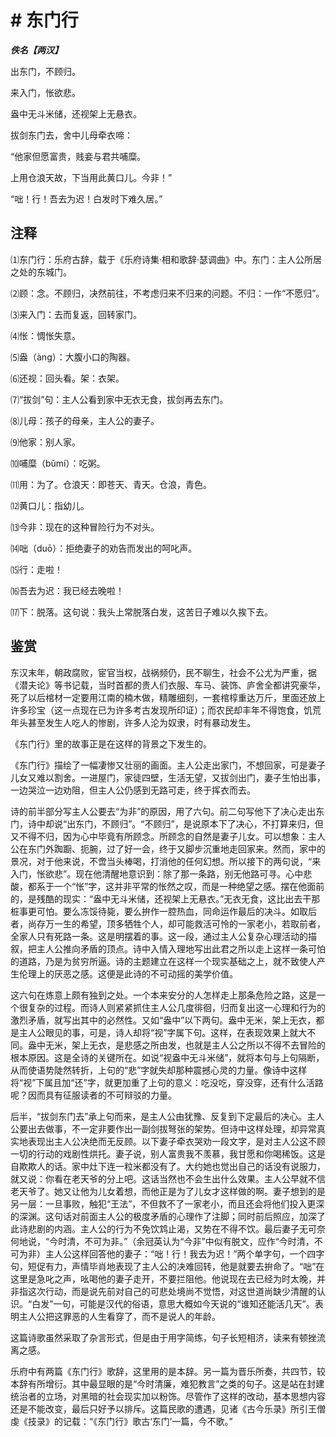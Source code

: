 # # 东门行

***佚名【两汉】***

出东门，不顾归。

来入门，怅欲悲。

盎中无斗米储，还视架上无悬衣。

拔剑东门去，舍中儿母牵衣啼：

“他家但愿富贵，贱妾与君共哺糜。

上用仓浪天故，下当用此黄口儿。今非！”

“咄！行！吾去为迟！白发时下难久居。”

## 注释

⑴东门行：乐府古辞，载于《乐府诗集·相和歌辞·瑟调曲》中。东门：主人公所居之处的东城门。

⑵顾：念。不顾归，决然前往，不考虑归来不归来的问题。不归：一作“不愿归”。

⑶来入门：去而复返，回转家门。

⑷怅：惆怅失意。

⑸盎（àng）：大腹小口的陶器。

⑹还视：回头看。架：衣架。

⑺“拔剑”句：主人公看到家中无衣无食，拔剑再去东门。

⑻儿母：孩子的母亲，主人公的妻子。

⑼他家：别人家。

⑽哺糜（bǔmí）：吃粥。

⑾用：为了。仓浪天：即苍天、青天。仓浪，青色。 

⑿黄口儿：指幼儿。

⒀今非：现在的这种冒险行为不对头。

⒁咄（duō）：拒绝妻子的劝告而发出的呵叱声。

⒂行：走啦！

⒃吾去为迟：我已经去晚啦！

⒄下：脱落。这句说：我头上常脱落白发，这苦日子难以久挨下去。

## 鉴赏

 东汉末年，朝政腐败，宦官当权，战祸频仍，民不聊生，社会不公尤为严重，据《潜夫论》等书记载，当时首都的贵人们衣服、车马、装饰、庐舍全都讲究豪华，死了以后棺材一定要用江南的楠木做，精雕细刻，一套棺椁重达万斤，里面还放上许多珍宝（这一点现在已为许多考古发现所印证）；而农民却丰年不得饱食，饥荒年头甚至发生人吃人的惨剧，许多人沦为奴隶，时有暴动发生。

《东门行》里的故事正是在这样的背景之下发生的。

《东门行》描绘了一幅凄惨又壮丽的画面。主人公走出家门，不想回家，可是妻子儿女又难以割舍。一进屋门，家徒四壁，生活无望，又拔剑出门，妻子生怕出事，一边哭泣一边劝阻，但主人公仍感到无路可走，终于挥衣而去。

诗的前半部分写主人公要去“为非”的原因，用了六句。前二句写他下了决心走出东门，诗中却说“出东门，不顾归”。“不顾归”，是说原本下了决心，不打算来归，但又不得不归，因为心中毕竟有所顾念。所顾念的自然是妻子儿女。可以想象：主人公在东门外踟蹰、扼腕，过了好一会，终于又脚步沉重地走回家来。然而，家中的景况，对于他来说，不啻当头棒喝，打消他的任何幻想。所以接下的两句说，“来入门，怅欲悲”。现在他清醒地意识到：除了那一条路，别无他路可寻。心中悲酸，都系于一个“怅”字，这并非平常的怅然之叹，而是一种绝望之感。摆在他面前的，是残酷的现实：“盎中无斗米储，还视架上无悬衣。”无衣无食，这比出去干那桩事更可怕。要么冻馁待毙，要么拚作一腔热血，同命运作最后的决斗。如取后者，尚存万一生的希望，顶多牺牲个人，却可能救活可怜的一家老小，若取前者，全家人只有死路一条。这是明摆着的事。这一段，通过主人公复杂心理活动的描叙，把主人公推向矛盾的顶点。诗中入情入理地写出此君之所以走上这样一条可怕的道路，乃是为贫穷所逼。诗的主题建立在这样一个现实基础之上，就不致使人产生伦理上的厌恶之感。这便是此诗的不可动摇的美学价值。

这六句在炼意上颇有独到之处。一个本来安分的人怎样走上那条危险之路，这是一个很复杂的过程。而诗人则紧紧抓住主人公几度徘徊，归而复出这一心理和行为的激烈矛盾，就写出其中的必然性。又如“盎中”以下两句。盎中无米，架上无衣，都是主人公眼见的事，可是，诗人却将“视”字属下句。这样，在表现效果上就大不同。盎中无米，架上无衣，是悲感之所由发，也就是主人公之所以不得不去冒险的根本原因。这是全诗的关键所在。如说“视盎中无斗米储”，就将本句与上句隔断，从而使语势陡然转折，上句的“悲”字就失却那种震撼心灵的力量。像诗中这样将“视”下属且加“还”字，就更加重了上句的意义：吃没吃，穿没穿，还有什么活路呢？因而具有征服读者的不可辩驳的力量。

后半，“拔剑东门去”承上句而来，是主人公由犹豫、反复到下定最后的决心。主人公要出去做事，不一定非要作出一副剑拔弩张的架势。但诗中这样处理，却异常真实地表现出主人公决绝而无反顾。以下妻子牵衣哭劝一段文字，是对主人公这不顾一切的行动的戏剧性烘托。妻子说，别人富贵我不羡慕，我甘愿和你喝稀饭。这是自欺欺人的话。家中灶下连一粒米都没有了。大约她也觉出自己的话没有说服力，就又说：你看在老天爷的分上吧。这话当然也不会生出什么效果。主人公早就不信老天爷了。她又让他为儿女着想，而他正是为了儿女才这样做的啊。妻子想到的是另一层：一旦事败，触犯“王法”，不但救不了一家老小，而且还会将他们投入更深的深渊。这句话对前面主人公的极度矛盾的心理作了注脚；同时前后照应，加深了此诗悲剧的内涵。主人公的行为不免饮鸩止渴，又势在不得不饮。最后妻子无可奈何地说，“今时清，不可为非。”（余冠英认为“今非”中似有脱文，应作“今时清，不可为非）主人公这样回答他的妻子：“咄！行！我去为迟！”两个单字句，一个四字句，短促有力，声情毕肖地表现了主人公的决难回转，他是就要去拚命了。“咄”在这里是急叱之声，吆喝他的妻子走开，不要拦阻他。他说现在去已经为时太晚，并非指这次行动，而是说先前对自己的可悲处境尚不觉悟，对这世道尚缺少清醒的认识。“白发”一句，可能是汉代的俗语，意思大概如今天说的“谁知还能活几天”。表明主人公把这罪恶的人生看穿了，而不是说人的年龄。

这篇诗歌虽然采取了杂言形式，但是由于用字简练，句子长短相济，读来有顿挫流离之感。

乐府中有两篇《东门行》歌辞，这里用的是本辞。另一篇为晋乐所奏，共四节，较本辞有所增衍。其中最显眼的是“今时清廉，难犯教言”之类的句子。这是站在封建统治者的立场，对黑暗的社会现实加以粉饰。尽管作了这样的改动，基本思想内容还是不能改变，最后只好予以排斥。这篇民歌的遭遇，见诸《古今乐录》所引王僧虔《技录》的记载：“《东门行》歌古‘东门’一篇，今不歌。”
